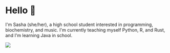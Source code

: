 # Hello :wave:

<!--
**EwwPhysics/EwwPhysics** is a ✨ _special_ ✨ repository because its `README.md` (this file) appears on your GitHub profile.

Here are some ideas to get you started:

- 🔭 I’m currently working on ...
- 🌱 I’m currently learning ...
- 👯 I’m looking to collaborate on ...
- 🤔 I’m looking for help with ...
- 💬 Ask me about ...
- 📫 How to reach me: ...
- 😄 Pronouns: she/her
- ⚡ Fun fact: ...
-->
I'm Sasha (she/her), a high school student interested in programming, biochemistry, and music. 
I'm currently teaching myself Python, R, and Rust, and I'm learning Java in school.


<img align="left" src="https://github-readme-stats.vercel.app/api?username=EwwPhysics&show_icons=true&theme=tokyonight&hide=stars">
